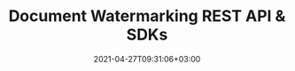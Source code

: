 ---
############################# Static ############################
layout: "product"
date: 2021-04-27T09:31:06+03:00
draft: false

############################# Head ############################
head_title: "Document Text &; Image Watermark Management Cloud REST APIs & SDKs"
head_description: "Document Annotation REST API & Cloud SDKs for .NET, Java, PHP, Ruby or cURL commands for REST APIs. Annotate PDF, Word, Excel, PPT, HTML, Image, CAD etc."

############################# Header ############################
title: "Document Watermarking REST API & SDKs"
description: "Securely manipulate text and image watermarks on a variety of documents with control over customizing watermark formatting settings."

############################# APIs ###############################
apis:
  enable: true

  api:
    # api loop
    - title: "GroupDocs.Watermark Cloud SDKs Include"
      
      api_product:
        # api_product loop
        - link: "https://products.groupdocs.com/watermark/curl/"
          img_alt: "GroupDocs.Watermark Cloud for cURL"
          image: "/sdk/272x272/groupdocs_watermark-for-curl.webp"
          product: "GroupDocs.Watermark"
          platform: "Cloud for cURL"
          content: "Use cURL commands to send requests to GroupDocs.Watermark REST API and manage watermarks inside documents in the cloud, on any language or platform."

        # api_product loop
        - link: "https://products.groupdocs.com/watermark/net/"
          img_alt: "GroupDocs.Watermark Cloud SDK for .NET"
          image: "/sdk/272x272/groupdocs_watermark-for-net.webp"
          product: "GroupDocs.Watermark"
          platform: "Cloud SDK for .NET"
          content: ".NET watermarks management SDK to add, modify, search and remove watermark types from supported documents and image formats."

          # api_product loop
        - link: "https://products.groupdocs.com/watermark/java/"
          img_alt: "GroupDocs.Watermark Cloud SDK for Java"
          image: "/sdk/272x272/groupdocs_watermark-for-java.webp"
          product: "GroupDocs.Watermark"
          platform: "Cloud SDK for Java"
          content: "Enhance the capabilities of your Java applications with watermarks manipulation features using SDK for Java."

        



        

    
       

    

############################# Back to top ###############################
back_to_top:
  enable: true
---